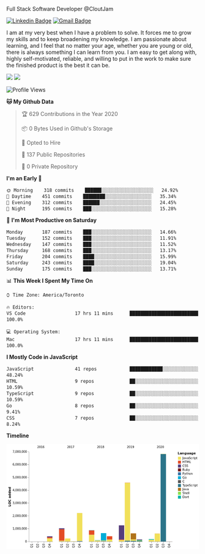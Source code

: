 Full Stack Software Developer @CloutJam

[![Linkedin Badge](https://img.shields.io/badge/-Jesse%20Okeya-6633cc?style=flat-square&logo=Linkedin&logoColor=white&link=https://www.linkedin.com/in/jesse-okeya-45a38510a/)](https://www.linkedin.com/in/jesse-okeya-45a38510a/) 
[![Gmail Badge](https://img.shields.io/badge/-jesseokeya@gmail.com-6633cc?style=flat-square&logo=Gmail&logoColor=white&link=mailto:jesseokeya@gmail.com)](mailto:jesseokeya@gmail.com)

I am at my very best when I have a problem to solve. It forces me to grow my skills and to keep broadening my knowledge. I am passionate about learning, and I feel that no matter your age, whether you are young or old, there is always something I can learn from you. I am easy to get along with, highly self-motivated, reliable, and willing to put in the work to make sure the finished product is the best it can be.

![](https://github-readme-stats.vercel.app/api?username=jesseokeya&show_icons=true&theme=radical) ![](https://github-readme-stats.vercel.app/api/top-langs/?username=jesseokeya&layout=compact&theme=radical)

<!--START_SECTION:waka-->
![Profile Views](http://img.shields.io/badge/Profile%20Views-8-blue)

**🐱 My Github Data** 

> 🏆 629 Contributions in the Year 2020
 > 
> 📦 0 Bytes Used in Github's Storage 
 > 
> 💼 Opted to Hire
 > 
> 📜 137 Public Repositories
 > 
> 🔑 0 Private Repository 
 > 
**I'm an Early 🐤** 

```text
🌞 Morning    318 commits    ██████░░░░░░░░░░░░░░░░░░░   24.92% 
🌆 Daytime    451 commits    ████████░░░░░░░░░░░░░░░░░   35.34% 
🌃 Evening    312 commits    ██████░░░░░░░░░░░░░░░░░░░   24.45% 
🌙 Night      195 commits    ███░░░░░░░░░░░░░░░░░░░░░░   15.28%

```
📅 **I'm Most Productive on Saturday** 

```text
Monday       187 commits    ███░░░░░░░░░░░░░░░░░░░░░░   14.66% 
Tuesday      152 commits    ███░░░░░░░░░░░░░░░░░░░░░░   11.91% 
Wednesday    147 commits    ███░░░░░░░░░░░░░░░░░░░░░░   11.52% 
Thursday     168 commits    ███░░░░░░░░░░░░░░░░░░░░░░   13.17% 
Friday       204 commits    ████░░░░░░░░░░░░░░░░░░░░░   15.99% 
Saturday     243 commits    ████░░░░░░░░░░░░░░░░░░░░░   19.04% 
Sunday       175 commits    ███░░░░░░░░░░░░░░░░░░░░░░   13.71%

```


📊 **This Week I Spent My Time On** 

```text
⌚︎ Time Zone: America/Toronto

🔥 Editors: 
VS Code                  17 hrs 11 mins      █████████████████████████   100.0%

💻 Operating System: 
Mac                      17 hrs 11 mins      █████████████████████████   100.0%

```

**I Mostly Code in JavaScript** 

```text
JavaScript               41 repos            ████████████░░░░░░░░░░░░░   48.24% 
HTML                     9 repos             ██░░░░░░░░░░░░░░░░░░░░░░░   10.59% 
TypeScript               9 repos             ██░░░░░░░░░░░░░░░░░░░░░░░   10.59% 
Go                       8 repos             ██░░░░░░░░░░░░░░░░░░░░░░░   9.41% 
CSS                      7 repos             ██░░░░░░░░░░░░░░░░░░░░░░░   8.24%

```


**Timeline**

![Chart not found](https://github.com/jesseokeya/jesseokeya/blob/master/charts/bar_graph.png) 


<!--END_SECTION:waka-->
